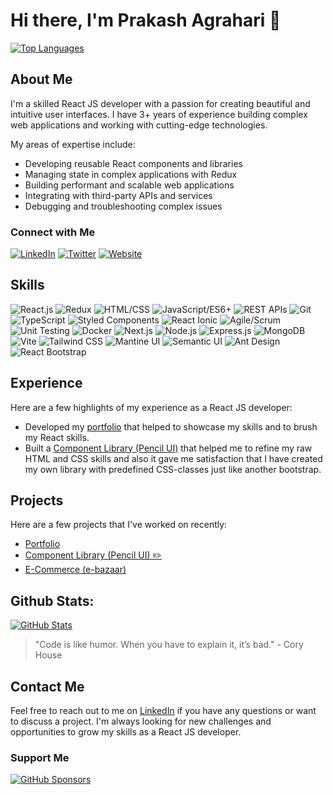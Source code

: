 # Hi there, I'm Prakash Agrahari 👋

[![Top Languages](https://github-readme-stats.vercel.app/api/top-langs/?username=prakash855&layout=compact)](https://github.com/anuraghazra/github-readme-stats)


## About Me

I'm a skilled React JS developer with a passion for creating beautiful and intuitive user interfaces. I have 3+ years of experience building complex web applications and working with cutting-edge technologies.

My areas of expertise include:

- Developing reusable React components and libraries
- Managing state in complex applications with Redux
- Building performant and scalable web applications
- Integrating with third-party APIs and services
- Debugging and troubleshooting complex issues

### Connect with Me

[![LinkedIn](https://img.shields.io/badge/-LinkedIn-blue?logo=linkedin)](https://www.linkedin.com/in/prakash-agrahari-a5655312b/)
[![Twitter](https://img.shields.io/badge/-Twitter-1DA1F2?logo=twitter&logoColor=white)](https://twitter.com/PrakashAgrahar3)
[![Website](https://img.shields.io/badge/-Website-44cc11)](https://prakash-agrahari.vercel.app/)

## Skills

![React.js](https://img.shields.io/badge/-React.js-61DAFB?logo=react&logoColor=white&style=flat)
![Redux](https://img.shields.io/badge/-Redux-764ABC?logo=redux&logoColor=white&style=flat)
![HTML/CSS](https://img.shields.io/badge/-HTML%2FCSS-orange?style=flat)
![JavaScript/ES6+](https://img.shields.io/badge/-JavaScript%2FES6%2B-yellow?style=flat)
![REST APIs](https://img.shields.io/badge/-REST%20APIs-005571?style=flat)
![Git](https://img.shields.io/badge/-Git-F05032?logo=git&logoColor=white&style=flat)
![TypeScript](https://img.shields.io/badge/-TypeScript-3178C6?logo=typescript&logoColor=white&style=flat)
![Styled Components](https://img.shields.io/badge/-Styled%20Components-DB7093?style=flat)
![React Ionic](https://img.shields.io/badge/-React%20Ionic-3880FF?logo=ionic&logoColor=white&style=flat)
![Agile/Scrum](https://img.shields.io/badge/-Agile%2FScrum-76D04B?style=flat)
![Unit Testing](https://img.shields.io/badge/-Unit%20Testing-4D4D4D?style=flat)
![Docker](https://img.shields.io/badge/-Docker-2496ED?logo=docker&logoColor=white&style=flat)
![Next.js](https://img.shields.io/badge/-Next.js-000000?logo=next.js&logoColor=white&style=flat)
![Node.js](https://img.shields.io/badge/-Node.js-339933?logo=node.js&logoColor=white&style=flat)
![Express.js](https://img.shields.io/badge/-Express.js-000000?logo=express&logoColor=white&style=flat)
![MongoDB](https://img.shields.io/badge/-MongoDB-47A248?logo=mongodb&logoColor=white&style=flat)
![Vite](https://img.shields.io/badge/-Vite-646CFF?logo=vite&logoColor=white&style=flat)
![Tailwind CSS](https://img.shields.io/badge/-Tailwind%20CSS-38B2AC?logo=tailwind-css&logoColor=white&style=flat)
![Mantine UI](https://img.shields.io/badge/-Mantine%20UI-2E2E2E?style=flat)
![Semantic UI](https://img.shields.io/badge/-Semantic%20UI-35bdb2?style=flat)
![Ant Design](https://img.shields.io/badge/-Ant%20Design-0170FE?logo=ant-design&logoColor=white&style=flat)
![React Bootstrap](https://img.shields.io/badge/-React%20Bootstrap-563D7C?logo=bootstrap&logoColor=white&style=flat)

## Experience

Here are a few highlights of my experience as a React JS developer:

- Developed my [portfolio](https://prakash-agrahari.vercel.app/) that helped to showcase my skills and to brush my React skills.
- Built a [Component Library (Pencil UI)](https://pencil-ui.netlify.app/) that helped me to refine my raw HTML and CSS skills and also it gave me satisfaction that I have created my own library with predefined CSS-classes just like another bootstrap.

## Projects

Here are a few projects that I've worked on recently:

- [Portfolio](https://prakash-agrahari.vercel.app/)
- [Component Library (Pencil UI) ✏️](https://pencil-ui.netlify.app/)
- [E-Commerce (e-bazaar)](https://ebazaar.netlify.app/)

## Github Stats:
[![GitHub Stats](https://github-readme-stats.vercel.app/api?username=prakash855&show_icons=true&theme=radical)](https://github.com/anuraghazra/github-readme-stats)

> "Code is like humor. When you have to explain it, it’s bad." - Cory House

## Contact Me

Feel free to reach out to me on [LinkedIn](https://www.linkedin.com/in/prakash-agrahari-a5655312b/) if you have any questions or want to discuss a project. I'm always looking for new challenges and opportunities to grow my skills as a React JS developer.

### Support Me

[![GitHub Sponsors](https://img.shields.io/github/sponsors/prakash855?logo=github&style=social)](https://github.com/sponsors/prakash855)
